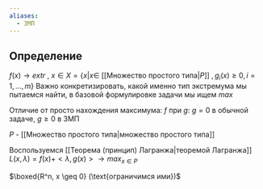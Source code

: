 ```yaml
---
aliases:
  - ЗМП
---
```

## Определение

$f(x) \to extr$ , $x \in X = \{x|x \in$ [[Множество простого типа|$P$]] $,g_i(x)\geq 0, i = 1,...,m\}$
Важно конкретизировать, какой именно тип экстремума мы пытаемся найти, в базовой формулировке задачи мы ищем $max$

Отличие от просто нахождения максимума: $f$ при $g$: $g=0$ в обычной задаче, $g\geq0$ в ЗМП

$P$ - [[Множество простого типа|множество простого типа]]

Воспользуемся [[Теорема (принцип) Лагранжа|теоремой Лагранжа]]
$L(x,\lambda) = f(x)+<\lambda,g(x)> \to max_{x\in P}$

$\boxed{R^n, x \geq 0} (\text{ограничимся ими})$
